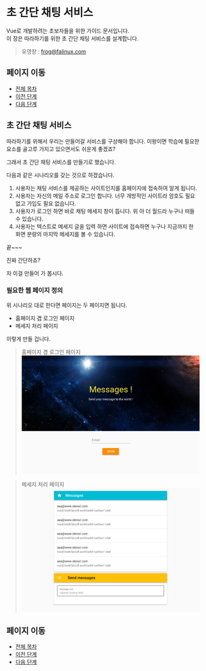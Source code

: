 # 초 간단 채팅 서비스

Vue로 개발하려는 초보자들을 위한 가이드 문서입니다.  
이 장은 따라하기를 위한 초 간단 채팅 서비스를 설계합니다. 

> 유영창 : frog@falinux.com

## 페이지 이동

* [전체 목차](../README.md) 
* [이전 단계](./A003-간단한-소스로-만들기.md)
* [다음 단계](./A005-라우팅.md)

## 초 간단 채팅 서비스

따라하기를 위해서 우리는 만들어갈 서비스를 구상해야 합니다.
이왕이면 학습에 필요한 요소를 골고루 가지고 있으면서도 쉬운게 좋겠죠?

그래서 초 간단 채팅 서비스를 만들기로 했습니다. 

다음과 같은 시나리오를 갖는 것으로 하겠습니다. 

1. 사용자는 채팅 서비스를 제공하는 사이트인지를 홈페이지에 접속하여 알게 됩니다. 
2. 사용자는 자신의 메일 주소로 로그인 합니다. 너무 개방적인 사이트라 암호도 필요 없고 가입도 필요 없습니다. 
3. 사용자가 로그인 하면 바로 채팅 메세지 창이 뜹니다. 위 아 더 월드라 누구나 떠들 수 있습니다. 
4. 사용자는 텍스트로 메세지 글을 입력 하면 사이트에 접속하면 누구나 지금까지 한 화면 분량의 마지막 메세지를 볼 수 있습니다. 

끝~~~

진짜 간단하죠?

자 이걸 만들어 가 봅시다.

### 필요한 웹 페이지 정의

위 시나리오 대로 한다면 페이지는 두 페이지면 됩니다. 

* 홈페이지 겸 로그인 페이지 
* 메세지 처리 페이지 

이렇게 만들 겁니다. 

> 홈페이지 겸 로그인 페이지
![홈페이지 겸 로그인 페이지  화면](./images/A004-service-home.png)

> 메세지 처리 페이지 
![메세지 처리 페이지  화면](./images/A004-service-messages.png)

## 페이지 이동

* [전체 목차](../README.md) 
* [이전 단계](./A003-간단한-소스로-만들기.md)
* [다음 단계](./A005-라우팅.md)
